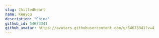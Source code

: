 ```yaml
---
slug: Chilledheart
name: Keeyou
description: "China"
github_id: 54673341
github_avatar: https://avatars.githubusercontent.com/u/54673341?v=4
---
```


